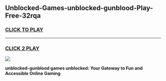 
## Unblocked-Games-unblocked-gunblood-Play-Free-32rqa
<h3>
<a href="https://premium76.site?title=unblocked-gunblood&ref=21A">CLICK TO PLAY</a></h3>
<hr>

<h3>
<a href="https://premium76.site?title=unblocked-gunblood&ref=21A">CLICK 2 PLAY</a>
  
</h3>

<a href="https://premium76.site?title=unblocked-gunblood&ref=21A"><img src="https://clearcache.store/games.png"></a>


**unblocked-gunblood games unblocked: Your Gateway to Fun and Accessible Online Gaming**
